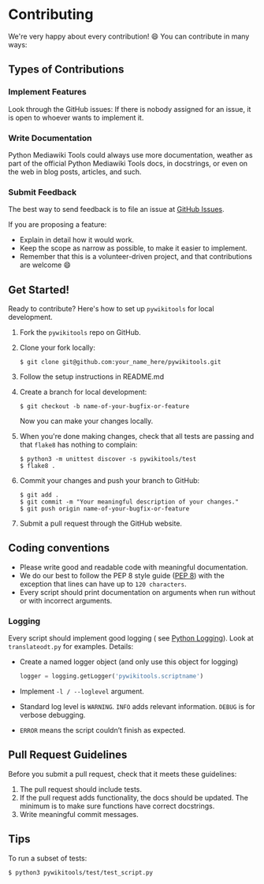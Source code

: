 # Contributing

We're very happy about every contribution! :smile:
You can contribute in many ways:

## Types of Contributions

### Implement Features

Look through the GitHub issues: If there is nobody assigned for an issue, it is
open to whoever wants to implement it.

### Write Documentation

Python Mediawiki Tools could always use more documentation, weather as part of
the official Python Mediawiki Tools docs, in docstrings, or even on the web in
blog posts, articles, and such.

### Submit Feedback

The best way to send feedback is to file an issue
at [GitHub Issues](https://github.com/4training/pywikitools/issues).

If you are proposing a feature:

* Explain in detail how it would work.
* Keep the scope as narrow as possible, to make it easier to implement.
* Remember that this is a volunteer-driven project, and that contributions are
  welcome :smile:

## Get Started!

Ready to contribute? Here's how to set up `pywikitools` for local development.

1. Fork the `pywikitools` repo on GitHub.
2. Clone your fork locally:

   ```shell
   $ git clone git@github.com:your_name_here/pywikitools.git
   ```

3. Follow the setup instructions in README.md
4. Create a branch for local development:

   ```shell
   $ git checkout -b name-of-your-bugfix-or-feature
   ```

   Now you can make your changes locally.

5. When you're done making changes, check that all tests are passing and that
   `flake8` has nothing to complain:

   ```shell
   $ python3 -m unittest discover -s pywikitools/test
   $ flake8 .
   ```

6. Commit your changes and push your branch to GitHub:

   ```shell
   $ git add .
   $ git commit -m "Your meaningful description of your changes."
   $ git push origin name-of-your-bugfix-or-feature
   ```

7. Submit a pull request through the GitHub website.

## Coding conventions

* Please write good and readable code with meaningful documentation.
* We do our best to follow the PEP 8 style guide ([PEP 8](https://pep8.org/))
  with the exception that lines can have up to `120 characters`.
* Every script should print documentation on arguments when run without or with
  incorrect arguments.

### Logging

Every script should implement good logging (
see [Python Logging](https://docs.python.org/3/howto/logging.html)). Look at
`translateodt.py` for examples. Details:

* Create a named logger object (and only use this object for logging)

  ```python
  logger = logging.getLogger('pywikitools.scriptname')
  ```

* Implement `-l / --loglevel` argument.
* Standard log level is `WARNING`. `INFO` adds relevant information. `DEBUG` is
  for verbose debugging.
* `ERROR` means the script couldn’t finish as expected.

## Pull Request Guidelines

Before you submit a pull request, check that it meets these guidelines:

1. The pull request should include tests.
2. If the pull request adds functionality, the docs should be updated.
   The minimum is to make sure functions have correct docstrings.
3. Write meaningful commit messages.

## Tips

To run a subset of tests:

```shell
$ python3 pywikitools/test/test_script.py
```